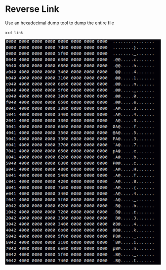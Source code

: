 # Reverse Link

Use an hexadecimal dump tool to dump the entire file

`xxd link`

![image.png](images/image.png)
